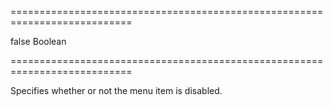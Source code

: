 ===========================================================================
<!--default-->false<!--/default-->
<!--type-->Boolean<!--/type-->
===========================================================================

<!--shortDescription-->
Specifies whether or not the menu item is disabled.
<!--/shortDescription-->

<!--fullDescription-->

<!--/fullDescription-->